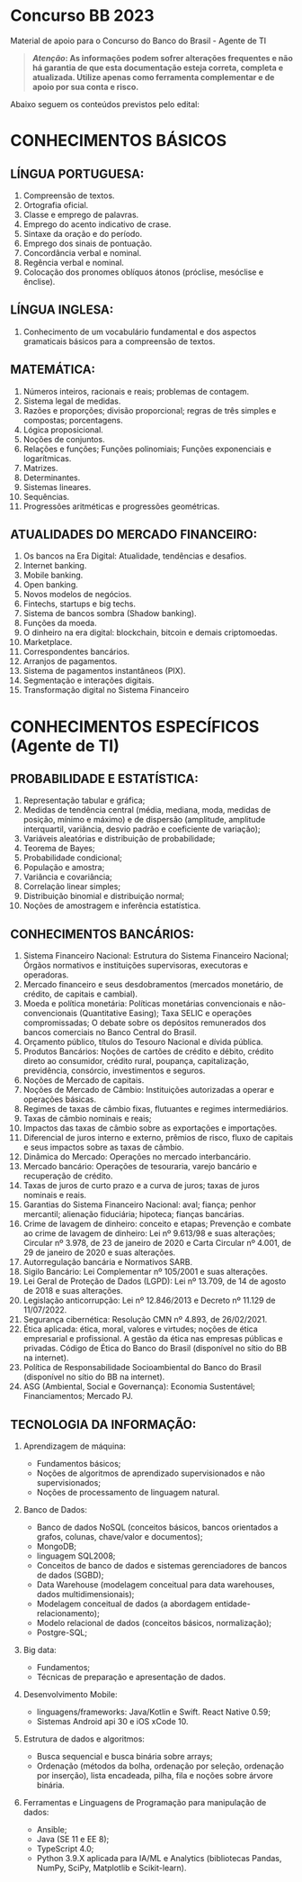 # Concurso BB 2023

Material de apoio para o Concurso do Banco do Brasil - Agente de TI

> **_Atenção_: As informações podem sofrer alterações frequentes e
> não há garantia de que esta documentação esteja correta, completa e atualizada.
> Utilize apenas como ferramenta complementar e de apoio por sua conta e risco.**

Abaixo seguem os conteúdos previstos pelo edital:

# CONHECIMENTOS BÁSICOS

## LÍNGUA PORTUGUESA: 

1. Compreensão de textos. 
2. Ortografia oficial. 
3. Classe e emprego de palavras. 
4. Emprego do acento indicativo de crase. 
5. Sintaxe da oração e do período. 
6. Emprego dos sinais de pontuação. 
7. Concordância verbal e nominal. 
8. Regência verbal e nominal. 
9. Colocação dos pronomes oblíquos átonos (próclise, mesóclise e ênclise).


## LÍNGUA INGLESA:

1. Conhecimento de um vocabulário fundamental e dos aspectos gramaticais básicos para a compreensão de textos.

## MATEMÁTICA:

1. Números inteiros, racionais e reais; problemas de contagem. 
2. Sistema legal de medidas. 
3. Razões e proporções; divisão proporcional; regras de três simples e compostas; porcentagens. 
4. Lógica proposicional. 
5. Noções de conjuntos. 
6. Relações e funções; Funções polinomiais; Funções exponenciais e logarítmicas. 
7. Matrizes. 
8. Determinantes. 
9. Sistemas lineares. 
10. Sequências. 
11. Progressões aritméticas e progressões geométricas.


## ATUALIDADES DO MERCADO FINANCEIRO:

1. Os bancos na Era Digital: Atualidade, tendências e desafios. 
2. Internet banking.
3. Mobile banking. 
4. Open banking. 
5. Novos modelos de negócios. 
6. Fintechs, startups e big techs. 
7. Sistema de bancos sombra (Shadow banking). 
8. Funções da moeda. 
9. O dinheiro na era digital: blockchain, bitcoin e demais criptomoedas. 
10. Marketplace. 
11. Correspondentes bancários. 
12. Arranjos de pagamentos. 
13. Sistema de pagamentos instantâneos (PIX). 
14. Segmentação e interações digitais. 
15. Transformação digital no Sistema Financeiro


# CONHECIMENTOS ESPECÍFICOS (Agente de TI)

## PROBABILIDADE E ESTATÍSTICA:

1. Representação tabular e gráfica; 
2. Medidas de tendência central (média, mediana, moda, medidas de posição, mínimo e máximo) e de dispersão (amplitude, amplitude interquartil, variância, desvio padrão e coeficiente de variação); 
3. Variáveis aleatórias e distribuição de probabilidade; 
4. Teorema de Bayes; 
5. Probabilidade condicional; 
6. População e amostra; 
7. Variância e covariância; 
8. Correlação linear simples; 
9. Distribuição binomial e distribuição normal; 
10. Noções de amostragem e inferência estatística.


## CONHECIMENTOS BANCÁRIOS: 

1. Sistema Financeiro Nacional: Estrutura do Sistema Financeiro Nacional; Órgãos normativos e instituições supervisoras, executoras e operadoras. 
2. Mercado financeiro e seus desdobramentos (mercados monetário, de crédito, de capitais e cambial). 
3. Moeda e política monetária: Políticas monetárias convencionais e não-convencionais (Quantitative Easing); Taxa SELIC e operações compromissadas; O debate sobre os depósitos remunerados dos bancos comerciais no Banco Central do Brasil.
4. Orçamento público, títulos do Tesouro Nacional e dívida pública. 
5. Produtos Bancários: Noções de cartões de crédito e débito, crédito direto ao consumidor, crédito rural, poupança, capitalização, previdência, consórcio, investimentos e seguros. 
6. Noções de Mercado de capitais. 
7. Noções de Mercado de Câmbio: Instituições autorizadas a operar e operações básicas. 
8. Regimes de taxas de câmbio fixas, flutuantes e regimes intermediários. 
9. Taxas de câmbio nominais e reais; 
10. Impactos das taxas de câmbio sobre as exportações e importações.
11. Diferencial de juros interno e externo, prêmios de risco, fluxo de capitais e seus impactos sobre as taxas de câmbio. 
12. Dinâmica do Mercado: Operações no mercado interbancário.
13. Mercado bancário: Operações de tesouraria, varejo bancário e recuperação de crédito. 
14. Taxas de juros de curto prazo e a curva de juros; taxas de juros nominais e reais. 
15. Garantias do Sistema Financeiro Nacional: aval; fiança; penhor mercantil; alienação fiduciária; hipoteca; fianças bancárias.
16. Crime de lavagem de dinheiro: conceito e etapas; Prevenção e combate ao crime de lavagem de dinheiro: Lei nº 9.613/98 e suas alterações; Circular nº 3.978, de 23 de janeiro de 2020 e Carta Circular nº 4.001, de 29 de janeiro de 2020 e suas alterações.
17. Autorregulação bancária e Normativos SARB. 
18. Sigilo Bancário: Lei Complementar nº 105/2001 e suas alterações.
19. Lei Geral de Proteção de Dados (LGPD): Lei nº 13.709, de 14 de agosto de 2018 e suas alterações.
20. Legislação anticorrupção: Lei nº 12.846/2013 e Decreto nº 11.129 de 11/07/2022. 
21. Segurança cibernética: Resolução CMN nº 4.893, de 26/02/2021. 
22. Ética aplicada: ética, moral, valores e virtudes; noções de ética empresarial e profissional. A gestão da ética nas empresas públicas e privadas. Código de Ética do Banco do Brasil (disponível no sítio do BB na internet). 
23. Política de Responsabilidade Socioambiental do Banco do Brasil (disponível no sítio do BB na internet). 
24. ASG (Ambiental, Social e Governança): Economia Sustentável; Financiamentos; Mercado PJ.

## TECNOLOGIA DA INFORMAÇÃO: 
1. Aprendizagem de máquina: 
    - Fundamentos básicos;
    - Noções de algoritmos de aprendizado supervisionados e não supervisionados; 
    - Noções de processamento de linguagem natural.

2. Banco de Dados: 
    - Banco de dados NoSQL (conceitos básicos, bancos orientados a grafos, colunas, chave/valor e documentos);
    - MongoDB; 
    - linguagem SQL2008; 
    - Conceitos de banco de dados e sistemas gerenciadores de bancos de dados (SGBD); 
    - Data Warehouse (modelagem conceitual para data warehouses, dados multidimensionais);
    - Modelagem conceitual de dados (a abordagem entidade-relacionamento);
    - Modelo relacional de dados (conceitos básicos, normalização); 
    - Postgre-SQL; 

3. Big data: 
    - Fundamentos; 
    - Técnicas de preparação e apresentação de dados.

4. Desenvolvimento Mobile: 
    - linguagens/frameworks: Java/Kotlin e Swift. React Native 0.59; 
    - Sistemas Android api 30 e iOS xCode 10. 

5. Estrutura de dados e algoritmos: 
    - Busca sequencial e busca binária sobre arrays; 
    - Ordenação (métodos da bolha, ordenação por seleção, ordenação por inserção), lista encadeada, pilha, fila e noções sobre árvore binária.

6. Ferramentas e Linguagens de Programação para manipulação de dados:
    - Ansible; 
    - Java (SE 11 e EE 8); 
    - TypeScript 4.0; 
    - Python 3.9.X aplicada para IA/ML e Analytics (bibliotecas Pandas, NumPy, SciPy, Matplotlib e Scikit-learn). 
